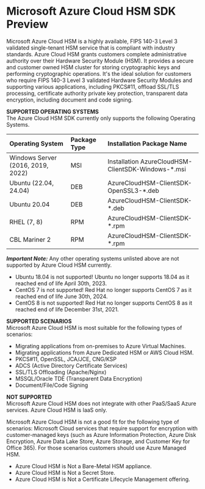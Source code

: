 # Microsoft Azure Cloud HSM SDK Preview
Microsoft Azure Cloud HSM is a highly available, FIPS 140-3 Level 3 validated single-tenant HSM service that is compliant with industry standards. Azure Cloud HSM grants customers complete administrative authority over their Hardware Security Module (HSM). It provides a secure and customer owned HSM cluster for storing cryptographic keys and performing cryptographic operations. It's the ideal solution for customers who require FIPS 140-3 Level 3 validated Hardware Security Modules and supporting various applications, including PKCS#11, offload SSL/TLS processing, certificate authority private key protection, transparent data encryption, including document and code signing.

**SUPPORTED OPERATING SYSTEMS**  
The Azure Cloud HSM SDK currently only supports the following Operating Systems.  

| Operating System | Package Type | Installation Package Name |
|:-----------------|:-----------------|:-----------------|
| Windows Server (2016, 2019, 2022) | MSI | Installation AzureCloudHSM-ClientSDK-Windows-*.msi |
| Ubuntu (22.04, 24.04) | DEB | AzureCloudHSM-ClientSDK-OpenSSL3-*.deb |
| Ubuntu 20.04 | DEB | AzureCloudHSM-ClientSDK-*.deb |
| RHEL (7, 8) | RPM | AzureCloudHSM-ClientSDK-*.rpm |
| CBL Mariner 2 | RPM | AzureCloudHSM-ClientSDK-*.rpm |

***Important Note:*** Any other operating systems unlisted above are not supported by Azure Cloud HSM currently. 
- Ubuntu 18.04 is not supported! Ubuntu no longer supports 18.04 as it reached end of life April 30th, 2023. 
- CentOS 7 is not supported! Red Hat no longer supports CentOS 7 as it reached end of life June 30th, 2024.
- CentOS 8 is not supported! Red Hat no longer supports CentOS 8 as it reached end of life December 31st, 2021.

**SUPPORTED SCENARIOS**  
Microsoft Azure Cloud HSM is most suitable for the following types of scenarios:
- Migrating applications from on-premises to Azure Virtual Machines.
- Migrating applications from Azure Dedicated HSM or AWS Cloud HSM.
- PKCS#11, OpenSSL, JCA/JCE, CNG/KSP
- ADCS (Active Directory Certificate Services)
- SSL/TLS Offloading (Apache/Nginx)
- MSSQL/Oracle TDE (Transparent Data Encryption)
- Document/File/Code Signing

**NOT SUPPORTED**  
Microsoft Azure Cloud HSM does not integrate with other PaaS/SaaS Azure services. Azure Cloud HSM is IaaS only.

Microsoft Azure Cloud HSM is not a good fit for the following type of scenarios: Microsoft Cloud services that require support for encryption with customer-managed keys (such as Azure Information Protection, Azure Disk Encryption, Azure Data Lake Store, Azure Storage, and Customer Key for Office 365). For those scenarios customers should use Azure Managed HSM.

- Azure Cloud HSM is Not a Bare-Metal HSM appliance.
- Azure Cloud HSM is Not a Secret Store.
- Azure Cloud HSM is Not a Certificate Lifecycle Management offering.
  
